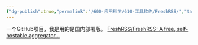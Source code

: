```yaml
---
{"dg-publish":true,"permalink":"/600-应用科学/610-工具软件/FreshRSS/","tags":["Web","Blog/Collect"],"noteIcon":""}
---
```


一个GitHub项目，我是用的是国内部署版。
[FreshRSS/FreshRSS: A free, self-hostable aggregator…](https://github.com/FreshRSS/FreshRSS)